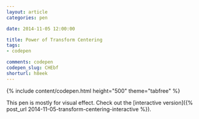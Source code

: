 ```yaml
---
layout: article
categories: pen

date: 2014-11-05 12:00:00

title: Power of Transform Centering
tags:
- codepen

comments: codepen
codepen_slug: CHEbf
shorturl: h8eek
---
```



{% include content/codepen.html height="500" theme="tabfree" %}

This pen is mostly for visual effect. Check out the [interactive version]({% post_url 2014-11-05-transform-centering-interactive %}).
